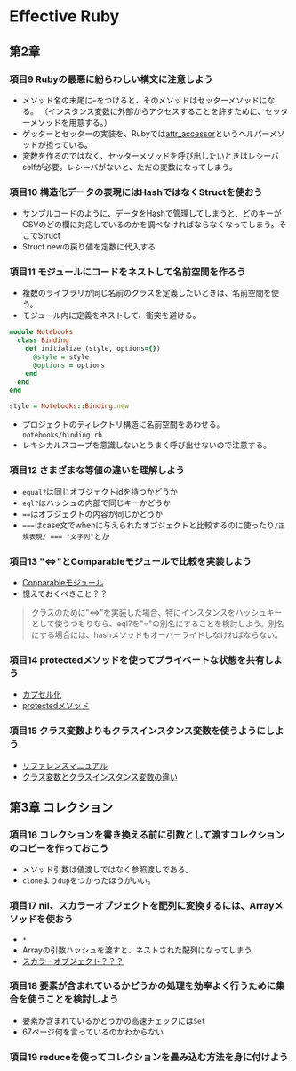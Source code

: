 # Effective Ruby
## 第2章

### 項目9 Rubyの最悪に紛らわしい構文に注意しよう
- メソッド名の末尾に`=`をつけると、そのメソッドはセッターメソッドになる。
  （インスタンス変数に外部からアクセスすることを許すために、セッターメソッドを用意する。）
- ゲッターとセッターの実装を、Rubyでは[attr_accessor](http://ref.xaio.jp/ruby/classes/module/attr_accessor)というヘルパーメソッドが担っている。
- 変数を作るのではなく、セッターメソッドを呼び出したいときはレシーバselfが必要。レシーバがないと、ただの変数になってしまう。

### 項目10 構造化データの表現にはHashではなくStructを使おう
- サンプルコードのように、データをHashで管理してしまうと、どのキーがCSVのどの欄に対応しているのかを調べなければならなくなってしまう。そこでStruct
- Struct.newの戻り値を定数に代入する

### 項目11 モジュールにコードをネストして名前空間を作ろう
- 複数のライブラリが同じ名前のクラスを定義したいときは、名前空間を使う。
- モジュール内に定義をネストして、衝突を避ける。
```ruby
module Notebooks
  class Binding
    def initialize (style, options={})
      @style = style
      @options = options
    end
  end
end
```
```ruby
style = Notebooks::Binding.new
```
- プロジェクトのディレクトリ構造に名前空間をあわせる。 `notebooks/binding.rb`
- レキシカルスコープを意識しないとうまく呼び出せないので注意する。

### 項目12 さまざまな等値の違いを理解しよう
- `equal?`は同じオブジェクトidを持つかどうか
- `eql?`はハッシュの内部で同じキーかどうか
- `==`はオブジェクトの内容が同じかどうか
- `===`はcase文でwhenに与えられたオブジェクトと比較するのに使ったり`/正規表現/ === "文字列"`とか

### 項目13 "<=>"とComparableモジュールで比較を実装しよう
- [Conparableモジュール](http://docs.ruby-lang.org/ja/2.2.0/class/Comparable.html)
- 憶えておくべきこと？？

> クラスのために"<=>"を実装した場合、特にインスタンスをハッシュキーとして使うつもりなら、eql?を"="の別名にすることを検討しよう。別名にする場合には、hashメソッドもオーバーライドしなければならない。

### 項目14 protectedメソッドを使ってプライベートな状態を共有しよう
- [カプセル化](http://www.minituku.net/courses/566428009/lessons/902584744/texts/943220687?locale=ja)
- [protectedメソッド](http://ref.xaio.jp/ruby/classes/module/protected)

### 項目15 クラス変数よりもクラスインスタンス変数を使うようにしよう
- [リファレンスマニュアル](http://docs.ruby-lang.org/ja/2.1.0/doc/spec=2fvariables.html#instance)
- [クラス変数とクラスインスタンス変数の違い](http://simanman.hatenablog.com/entry/2013/03/11/210756)


## 第3章 コレクション

### 項目16 コレクションを書き換える前に引数として渡すコレクションのコピーを作っておこう
- メソッド引数は値渡しではなく参照渡しである。
- `clone`より`dup`をつかったほうがいい。

### 項目17 nil、スカラーオブジェクトを配列に変換するには、Arrayメソッドを使おう
- `*`
- Arrayの引数ハッシュを渡すと、ネストされた配列になってしまう
- [スカラーオブジェクト？？？](http://docs.ruby-lang.org/ja/2.2.0/class/Psych=3a=3aNodes=3a=3aScalar.html)


### 項目18 要素が含まれているかどうかの処理を効率よく行うために集合を使うことを検討しよう
- 要素が含まれているかどうかの高速チェックには`Set`
- 67ページ何を言っているのかわからない


### 項目19 reduceを使ってコレクションを畳み込む方法を身に付けよう
